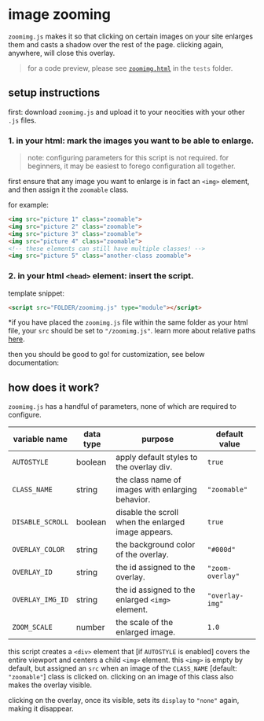 # image zooming

`zoomimg.js` makes it so that clicking on certain images on your site enlarges them and casts a shadow over the rest of the page. clicking again, anywhere, will close this overlay.

> for a code preview, please see [`zoomimg.html`](../../tests/zoomimg.html) in the `tests` folder.


## setup instructions

first: download `zoomimg.js` and upload it to your neocities with your other `.js` files.

### 1. in your html: mark the images you want to be able to enlarge.

> note: configuring parameters for this script is not required. for beginners, it may be easiest to forego configuration all together.

first ensure that any image you want to enlarge is in fact an `<img>` element, and then assign it the `zoomable` class.

for example:
```html
<img src="picture 1" class="zoomable">
<img src="picture 2" class="zoomable">
<img src="picture 3" class="zoomable">
<img src="picture 4" class="zoomable">
<!-- these elements can still have multiple classes! -->
<img src="picture 5" class="another-class zoomable">
```

### 2. in your html `<head>` element: insert the script.

template snippet:
```html
<script src="FOLDER/zoomimg.js" type="module"></script>
```
*if you have placed the `zoomimg.js` file within the same folder as your html file, your `src` should be set to `"/zoomimg.js"`. learn more about relative paths [here](https://www.w3schools.com/Html/html_filepaths.asp).

then you should be good to go! for customization, see below documentation:


## how does it work?

`zoomimg.js` has a handful of parameters, none of which are required to configure.

| variable name         | data type | purpose                                              | default value      |
|-----------------------|-----------|------------------------------------------------------|--------------------|
| `AUTOSTYLE`           | boolean   | apply default styles to the overlay div.             | `true`             |
| `CLASS_NAME`          | string    | the class name of images with  enlarging behavior.   | `"zoomable"`       |
| `DISABLE_SCROLL`      | boolean   | disable the scroll when the enlarged image appears.  | `true`             |
| `OVERLAY_COLOR`       | string    | the background color of the overlay.                 | `"#000d"`          |
| `OVERLAY_ID`          | string    | the id assigned to the overlay.                      | `"zoom-overlay"`   |
| `OVERLAY_IMG_ID`      | string    | the id assigned to the enlarged `<img>` element.     | `"overlay-img"`    |
| `ZOOM_SCALE`          | number    | the scale of the enlarged image.                     | `1.0`              |

this script creates a `<div>` element that [if `AUTOSTYLE` is enabled] covers the entire viewport and centers a child `<img>` element. this `<img>` is empty by default, but assigned an `src` when an image of the `CLASS_NAME` [default: `"zoomable"`] class is clicked on. clicking on an image of this class also makes the overlay visible.

clicking on the overlay, once its visible, sets its `display` to `"none"` again, making it disappear. 
